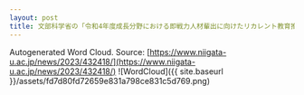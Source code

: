 ```yaml
---
layout: post
title: 文部科学省の「令和4年度成長分野における即戦力人材輩出に向けたリカレント教育推進事業」に採択されました
---
```

Autogenerated Word Cloud.
Source\: [https://www.niigata-u.ac.jp/news/2023/432418/](https://www.niigata-u.ac.jp/news/2023/432418/)
![WordCloud]({{ site.baseurl }}/assets/fd7d80fd72659e831a798ce831c5d769.png)